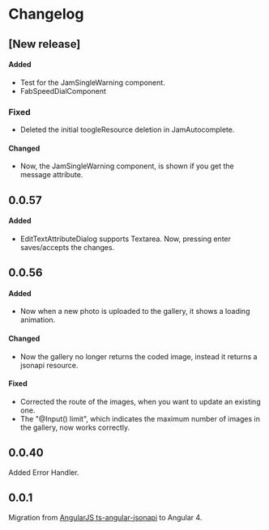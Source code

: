 # Changelog

## [New release]

#### Added

-   Test for the JamSingleWarning component.
-   FabSpeedDialComponent

### Fixed

-   Deleted the initial toogleResource deletion in JamAutocomplete.

#### Changed

-   Now, the JamSingleWarning component, is shown if you get the message attribute.

## 0.0.57

#### Added

-   EditTextAttributeDialog supports Textarea. Now, pressing enter saves/accepts the changes.

## 0.0.56

#### Added

-   Now when a new photo is uploaded to the gallery, it shows a loading animation.

#### Changed

-   Now the gallery no longer returns the coded image, instead it returns a jsonapi resource.

#### Fixed

-   Corrected the route of the images, when you want to update an existing one.
-   The "@Input() limit", which indicates the maximum number of images in the gallery, now works correctly.

## 0.0.40

Added Error Handler.

## 0.0.1

Migration from [AngularJS ts-angular-jsonapi](https://github.com/reyesoft/ts-angular-jsonapi) to Angular 4.
